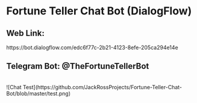 # Fortune Teller Chat Bot (DialogFlow)
<h2>Web Link: </h2> https://bot.dialogflow.com/edc6f77c-2b21-4123-8efe-205ca294e14e
<br>
<h2>Telegram Bot: @TheFortuneTellerBot</h2>
<br>
![Chat Test](https://github.com/JackRossProjects/Fortune-Teller-Chat-Bot/blob/master/test.png)
